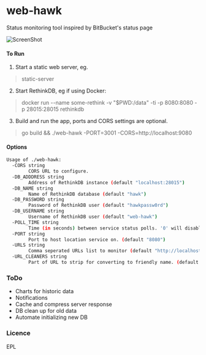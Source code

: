 # web-hawk

Status monitoring tool inspired by BitBucket's status page

![ScreenShot](https://raw.github.com/icha024/web-hawk/master/webHawkScreenshot.png)


#### To Run
1. Start a static web server, eg.
> static-server

2. Start RethinkDB, eg if using Docker:
> docker run --name some-rethink -v "$PWD:/data" -ti -p 8080:8080 -p 28015:28015 rethinkdb

3. Build and run the app, ports and CORS settings are optional.
> go build && ./web-hawk -PORT=3001 -CORS=http://localhost:9080

#### Options
```bash
Usage of ./web-hawk:
  -CORS string
    	CORS URL to configure.
  -DB_ADDDRESS string
    	Address of RethinkDB instance (default "localhost:28015")
  -DB_NAME string
    	Name of RethinkDB database (default "hawk")
  -DB_PASSWORD string
    	Password of RethinkDB user (default "hawkpassw0rd")
  -DB_USERNAME string
    	Username of RethinkDB user (default "web-hawk")
  -POLL_TIME string
    	Time (in seconds) between service status polls. '0' will disable server from polling. (default "600")
  -PORT string
    	Port to host location service on. (default "8080")
  -URLS string
    	Comma seperated URLs list to monitor (default "http://localhost:7070/up, http://www.clianz.com/")
  -URL_CLEANERS string
    	Part of URL to strip for converting to friendly name. (default "http://, https://, www.")
```
### ToDo
- Charts for historic data
- Notifications
- Cache and compress server response
- DB clean up for old data
- Automate initializing new DB

### Licence
EPL

